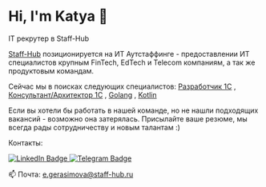 # Hi, I'm Katya 👋

IT рекрутер в Staff-Hub

<p align='left'>
   <a href='https://staff-hub.ru/'>Staff-Hub</a> позиционируется на ИТ Аутстаффинге - предоставлении ИТ специалистов крупным FinTech, EdTech и Telecom компаниям, а так же продуктовым командам.
</p>

<p align='left'>
   Сейчас мы в поисках следующих специалистов: <a href='https://geeklink.io/job/staff-hub-full-time-razrabotchik-1s-v-sfere-zhkh/'>Разработчик 1С</a> , 
   <a href='https://geeklink.io/job/staff-hub-full-time-konsultant-arhitektor-1s-senior/'>Консультант/Архитектор 1С</a> ,
   <a href='https://geeklink.io/job/staff-hub-rossiya-full-time-backend-golang-lead/'>Golang</a> ,
   <a href='https://geeklink.io/job/staff-hub-rossiya-full-time-backend-kotlin-senior-lead/'>Kotlin</a>
</p>

Если вы хотели бы работать в нашей команде, но не нашли подходящих вакансий - возможно она затерялась. Присылайте ваше резюме, мы всегда рады сотрудничеству и новым талантам :)

Контакты:
<div id="badges">
  <a href="https://www.linkedin.com/in/ekaterina-gerasimova-staffhub/">
    <img src="https://img.shields.io/badge/LinkedIn-blue?style=for-the-badge&logo=linkedin&logoColor=white" alt="LinkedIn Badge"/>
  <a href="https://t.me/geraterina">
    <img src="https://img.shields.io/badge/Telegram-blue?style=for-the-badge&logo=twitter&logoColor=white" alt="Telegram Badge"/>
  </a>
</div>

<p align='left'>
   📫 Почта: <a href='mailto:e.gerasimova@staff-hub.ru'>e.gerasimova@staff-hub.ru</a>
</p>
